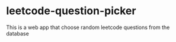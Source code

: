# leetcode-question-picker
This is a web app that choose random leetcode questions from the database
